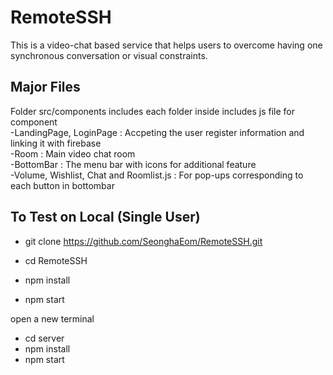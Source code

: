 # RemoteSSH

This is a video-chat based service that helps users to overcome having one synchronous conversation or visual constraints. 

## Major Files
Folder src/components includes each folder inside includes js file for component\
    -LandingPage, LoginPage : Accpeting the user register information and linking it with firebase\
    -Room : Main video chat room\
    -BottomBar : The menu bar with icons for additional feature\
    -Volume, Wishlist, Chat and Roomlist.js : For pop-ups corresponding to each button in bottombar

## To Test on Local (Single User)
- git clone https://github.com/SeonghaEom/RemoteSSH.git

- cd RemoteSSH
- npm install
- npm start

open a new terminal
- cd server
- npm install
- npm start

```
